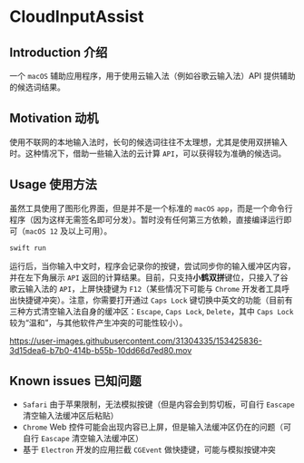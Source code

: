 # CloudInputAssist

## Introduction 介绍

一个 `macOS` 辅助应用程序，用于使用云输入法（例如谷歌云输入法）API 提供辅助的候选词结果。

## Motivation 动机

使用不联网的本地输入法时，长句的候选词往往不太理想，尤其是使用双拼输入时。这种情况下，借助一些输入法的云计算 `API`，可以获得较为准确的候选词。

## Usage 使用方法

虽然工具使用了图形化界面，但是并不是一个标准的 `macOS` `app`，而是一个命令行程序（因为这样无需签名即可分发）。暂时没有任何第三方依赖，直接编译运行即可（`macOS 12` 及以上可用）。

```
swift run
```

运行后，当你输入中文时，程序会记录你的按键，尝试同步你的输入缓冲区内容，并在左下角展示 `API` 返回的计算结果。目前，只支持**小鹤双拼**键位，只接入了谷歌云输入法的 `API`，上屏快捷键为 `F12`（某些情况下可能与 `Chrome` 开发者工具呼出快捷键冲突）。注意，你需要打开通过 `Caps Lock` 键切换中英文的功能（目前有三种方式清空输入法自身的缓冲区：`Escape`, `Caps Lock`, `Delete`，其中 `Caps Lock` 较为“温和”，与其他软件产生冲突的可能性较小）。

https://user-images.githubusercontent.com/31304335/153425836-3d15dea6-b7b0-414b-b55b-10dd66d7ed80.mov

## Known issues 已知问题

-  `Safari` 由于苹果限制，无法模拟按键（但是内容会到剪切板，可自行 `Eascape` 清空输入法缓冲区后粘贴）
-  `Chrome` Web 控件可能会出现内容已上屏，但是输入法缓冲区仍在的问题（可自行 `Eascape` 清空输入法缓冲区）
-  基于 `Electron` 开发的应用拦截 `CGEvent` 做快捷键，可能与模拟按键冲突
